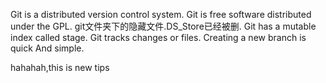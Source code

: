 Git is a distributed version control system.
Git is free software distributed under the GPL.
git文件夹下的隐藏文件.DS_Store已经被删.
Git has a mutable index called stage.
Git tracks changes or files.
Creating a new branch is quick And simple.

hahahah,this is new tips
